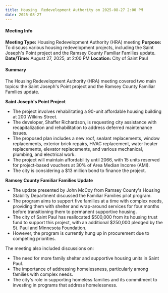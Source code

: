 ```yaml
---
title: Housing  Redevelopment Authority on 2025-08-27 2:00 PM
date: 2025-08-27
---
```

#### Meeting Info
**Meeting Type:** Housing Redevelopment Authority (HRA) meeting
**Purpose:** To discuss various housing redevelopment projects, including the Saint Joseph's Point project and the Ramsey County Familiar Families update.
**Date/Time:** August 27, 2025, at 2:00 PM
**Location:** City of Saint Paul

#### Summary

The Housing Redevelopment Authority (HRA) meeting covered two main topics: the Saint Joseph's Point project and the Ramsey County Familiar Families update.

**Saint Joseph's Point Project**

* The project involves rehabilitating a 90-unit affordable housing building at 200 Wilkins Street.
* The developer, Shaffer Richardson, is requesting city assistance with recapitalization and rehabilitation to address deferred maintenance issues.
* The proposed plan includes a new roof, sealant replacements, window replacements, exterior brick repairs, HVAC replacement, water heater replacements, elevator replacements, and various mechanical, plumbing, and electrical work.
* The project will maintain affordability until 2066, with 15 units reserved for project-based vouchers at 30% of Area Median Income (AMI).
* The city is considering a $13 million bond to finance the project.

**Ramsey County Familiar Families Update**

* The update presented by John McCoy from Ramsey County's Housing Stability Department discussed the Familiar Families pilot program.
* The program aims to support five families at a time with complex needs, providing them with shelter and wrap-around services for four months before transitioning them to permanent supportive housing.
* The city of Saint Paul has reallocated $500,000 from its housing trust fund to support this project, with an additional $250,000 pledged by the St. Paul and Minnesota Foundation.
* However, the program is currently hung up in procurement due to competing priorities.

The meeting also included discussions on:

* The need for more family shelter and supportive housing units in Saint Paul.
* The importance of addressing homelessness, particularly among families with complex needs.
* The city's role in supporting homeless families and its commitment to investing in programs that address homelessness.

